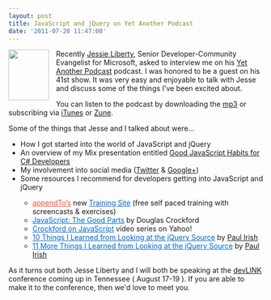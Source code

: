 ```yaml
---
layout: post
title: JavaScript and jQuery on Yet Another Podcast
date: '2011-07-20 11:47:00'
---
```


<div class="separator" style="clear: both; text-align: center;">
<a href="http://1.bp.blogspot.com/-T4R1TDDEcmY/Tia9Yf92msI/AAAAAAAAJzg/CLWZ0fo55Ik/s1600/LibertyWithTwibbon.jpg" imageanchor="1" style="clear: left; float: left; margin-bottom: 1em; margin-right: 1em;"><img border="0" height="100" src="http://1.bp.blogspot.com/-T4R1TDDEcmY/Tia9Yf92msI/AAAAAAAAJzg/CLWZ0fo55Ik/s200/LibertyWithTwibbon.jpg" width="80" /></a></div>
Recently <a href="http://twitter.com/JesseLiberty">Jessie Liberty</a>, Senior Developer-Community Evangelist for Microsoft,&nbsp;asked to interview me on his&nbsp;<a href="http://jesseliberty.com/2011/07/06/yet-another-podcast-41jquery-with-elijah-manor/">Yet Another Podcast</a>&nbsp;podcast. I was honored to be a guest on his 41st show. It was very easy and enjoyable to talk with Jesse and discuss some of the things I've been excited about.

You can listen to the podcast by downloading the <a href="http://jesseliberty.com/wp-content/media/Show41.mp3">mp3</a>&nbsp;or subscribing via&nbsp;<a href="http://itunes.apple.com/us/podcast/id393751871">iTunes</a>&nbsp;or <a href="http://social.zune.net/redirect?type=podcastseries&amp;id=00c3fa7b-0fdf-4936-a1cf-92caacb08775">Zune</a>.
<div>

</div>
<div>
Some of the things that Jesse and I talked about were...

<ul>
<li>How I got started into the world of JavaScript and jQuery</li>
<li>An overview of my Mix&nbsp;presentation entitled <a href="http://elijahmanor.com/mix11-video-good-javascript-habits-for-c-developers/">Good JavaScript Habits for C# Developers</a></li>
<li>My involvement into social media (<a href="http://twitter.com/elijahmanor">Twitter</a> &amp; <a href="http://gplus.to/elijahmanor">Google+</a>)</li>
<li>Some resources I recommend for developers getting into JavaScript and jQuery</li>
<ul>
<li style="background-attachment: initial; background-clip: initial; background-color: transparent; background-image: initial; background-origin: initial; background-position: initial initial; background-repeat: initial initial; border-bottom-width: 0px; border-color: initial; border-left-width: 0px; border-right-width: 0px; border-style: initial; border-top-width: 0px; margin-bottom: 0px; margin-left: 0px; margin-right: 0px; margin-top: 0px; padding-bottom: 0px; padding-left: 0px; padding-right: 0px; padding-top: 0px; vertical-align: baseline;"><a href="http://appendto.com/" style="background-attachment: initial; background-clip: initial; background-color: transparent; background-image: initial; background-origin: initial; background-position: initial initial; background-repeat: initial initial; border-bottom-width: 0px; border-color: initial; border-left-width: 0px; border-right-width: 0px; border-style: initial; border-top-width: 0px; color: #ff4b33; margin-bottom: 0px; margin-left: 0px; margin-right: 0px; margin-top: 0px; padding-bottom: 0px; padding-left: 0px; padding-right: 0px; padding-top: 0px; vertical-align: baseline;">appendTo’s</a>&nbsp;new&nbsp;<a href="http://learn.appendto.com/" style="background-attachment: initial; background-clip: initial; background-color: transparent; background-image: initial; background-origin: initial; background-position: initial initial; background-repeat: initial initial; border-bottom-width: 0px; border-color: initial; border-left-width: 0px; border-right-width: 0px; border-style: initial; border-top-width: 0px; color: #0066cc; margin-bottom: 0px; margin-left: 0px; margin-right: 0px; margin-top: 0px; padding-bottom: 0px; padding-left: 0px; padding-right: 0px; padding-top: 0px; vertical-align: baseline;">Training Site</a>&nbsp;(free self paced training with screencasts &amp; exercises)</li>
<li style="background-attachment: initial; background-clip: initial; background-color: transparent; background-image: initial; background-origin: initial; background-position: initial initial; background-repeat: initial initial; border-bottom-width: 0px; border-color: initial; border-left-width: 0px; border-right-width: 0px; border-style: initial; border-top-width: 0px; margin-bottom: 0px; margin-left: 0px; margin-right: 0px; margin-top: 0px; padding-bottom: 0px; padding-left: 0px; padding-right: 0px; padding-top: 0px; vertical-align: baseline;"><a href="http://www.amazon.com/JavaScript-Good-Parts-Douglas-Crockford/dp/0596517742" style="background-attachment: initial; background-clip: initial; background-color: transparent; background-image: initial; background-origin: initial; background-position: initial initial; background-repeat: initial initial; border-bottom-width: 0px; border-color: initial; border-left-width: 0px; border-right-width: 0px; border-style: initial; border-top-width: 0px; color: #0066cc; margin-bottom: 0px; margin-left: 0px; margin-right: 0px; margin-top: 0px; padding-bottom: 0px; padding-left: 0px; padding-right: 0px; padding-top: 0px; vertical-align: baseline;">JavaScript: The Good Parts</a>&nbsp;by Douglas Crockford</li>
<li style="background-attachment: initial; background-clip: initial; background-color: transparent; background-image: initial; background-origin: initial; background-position: initial initial; background-repeat: initial initial; border-bottom-width: 0px; border-color: initial; border-left-width: 0px; border-right-width: 0px; border-style: initial; border-top-width: 0px; margin-bottom: 0px; margin-left: 0px; margin-right: 0px; margin-top: 0px; padding-bottom: 0px; padding-left: 0px; padding-right: 0px; padding-top: 0px; vertical-align: baseline;"><a href="http://yuiblog.com/crockford/" style="background-attachment: initial; background-clip: initial; background-color: transparent; background-image: initial; background-origin: initial; background-position: initial initial; background-repeat: initial initial; border-bottom-width: 0px; border-color: initial; border-left-width: 0px; border-right-width: 0px; border-style: initial; border-top-width: 0px; color: #0066cc; margin-bottom: 0px; margin-left: 0px; margin-right: 0px; margin-top: 0px; padding-bottom: 0px; padding-left: 0px; padding-right: 0px; padding-top: 0px; vertical-align: baseline;">Crockford on JavaScript</a>&nbsp;video series on Yahoo!</li>
<li style="background-attachment: initial; background-clip: initial; background-color: transparent; background-image: initial; background-origin: initial; background-position: initial initial; background-repeat: initial initial; border-bottom-width: 0px; border-color: initial; border-left-width: 0px; border-right-width: 0px; border-style: initial; border-top-width: 0px; margin-bottom: 0px; margin-left: 0px; margin-right: 0px; margin-top: 0px; padding-bottom: 0px; padding-left: 0px; padding-right: 0px; padding-top: 0px; vertical-align: baseline;"><a href="http://paulirish.com/2010/10-things-i-learned-from-the-jquery-source/" style="background-attachment: initial; background-clip: initial; background-color: transparent; background-image: initial; background-origin: initial; background-position: initial initial; background-repeat: initial initial; border-bottom-width: 0px; border-color: initial; border-left-width: 0px; border-right-width: 0px; border-style: initial; border-top-width: 0px; color: #0066cc; margin-bottom: 0px; margin-left: 0px; margin-right: 0px; margin-top: 0px; padding-bottom: 0px; padding-left: 0px; padding-right: 0px; padding-top: 0px; vertical-align: baseline;">10 Things I Learned from Looking at the jQuery Source</a>&nbsp;by <a href="http://twitter.com/paul_irish">Paul Irish</a></li>
<li style="background-attachment: initial; background-clip: initial; background-color: transparent; background-image: initial; background-origin: initial; background-position: initial initial; background-repeat: initial initial; border-bottom-width: 0px; border-color: initial; border-left-width: 0px; border-right-width: 0px; border-style: initial; border-top-width: 0px; margin-bottom: 0px; margin-left: 0px; margin-right: 0px; margin-top: 0px; padding-bottom: 0px; padding-left: 0px; padding-right: 0px; padding-top: 0px; vertical-align: baseline;"><a href="http://paulirish.com/2011/11-more-things-i-learned-from-the-jquery-source/" style="background-attachment: initial; background-clip: initial; background-color: transparent; background-image: initial; background-origin: initial; background-position: initial initial; background-repeat: initial initial; border-bottom-width: 0px; border-color: initial; border-left-width: 0px; border-right-width: 0px; border-style: initial; border-top-width: 0px; color: #0066cc; margin-bottom: 0px; margin-left: 0px; margin-right: 0px; margin-top: 0px; padding-bottom: 0px; padding-left: 0px; padding-right: 0px; padding-top: 0px; vertical-align: baseline;">11 More Things I Learned from Looking at the jQuery Source</a>&nbsp;by <a href="http://twitter.com/paul_irish">Paul Irish</a></li>
</ul>
</ul>
</div>
<div>

As it turns out both Jesse Liberty and I will both be speaking at the <a href="http://devlink.net/">devLINK</a> conference coming up in&nbsp;Tennessee&nbsp;(&nbsp;August 17-19 ). If you are able to make it to the conference, then we'd love to meet you.&nbsp;</div>
<div>

</div>
<div>

</div>

